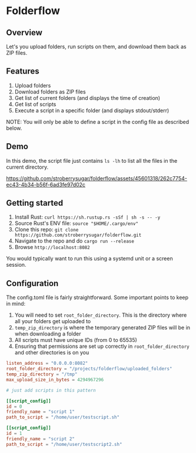 # Folderflow

## Overview
Let's you upload folders, run scripts on them, and download them back as ZIP files.

## Features
1. Upload folders
2. Download folders as ZIP files
3. Get list of current folders (and displays the time of creation)
4. Get list of scripts
5. Execute a script in a specific folder (and displays stdout/stderr)

NOTE: You will only be able to define a script in the config file as described below.

## Demo

In this demo, the script file just contains `ls -lh` to list all the files in the current directory.

https://github.com/stroberrysugar/folderflow/assets/45601318/262c7754-ec43-4b34-b56f-6ad3fe97d02c

## Getting started

1. Install Rust: `curl https://sh.rustup.rs -sSf | sh -s -- -y`
2. Source Rust's ENV file: `source "$HOME/.cargo/env"`
3. Clone this repo: `git clone https://github.com/stroberrysugar/folderflow.git`
4. Navigate to the repo and do `cargo run --release`
5. Browse `http://localhost:8082`

You would typically want to run this using a systemd unit or a screen session.

## Configuration

The config.toml file is fairly straightforward. Some important points to keep in mind:

1. You will need to set `root_folder_directory`. This is the directory where all your folders get uploaded to
2. `temp_zip_directory` is where the temporary generated ZIP files will be in when downloading a folder
3. All scripts must have unique IDs (from 0 to 65535)
4. Ensuring that permissions are set up correctly in `root_folder_directory` and other directories is on you

```toml
listen_address = "0.0.0.0:8082"
root_folder_directory = "/projects/folderflow/uploaded_folders"
temp_zip_directory = "/tmp"
max_upload_size_in_bytes = 4294967296

# just add scripts in this pattern

[[script_config]]
id = 0
friendly_name = "script 1"
path_to_script = "/home/user/testscript.sh"

[[script_config]]
id = 1
friendly_name = "script 2"
path_to_script = "/home/user/testscript2.sh"
```
